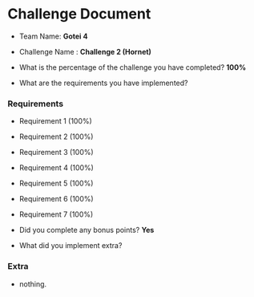 # Challenge Document

- Team Name: **Gotei 4**
- Challenge Name : **Challenge 2 (Hornet)**

- What is the percentage of the challenge you have completed? **100%**

- What are the requirements you have implemented?

### Requirements

- Requirement 1 (100%)
- Requirement 2 (100%)
- Requirement 3 (100%)
- Requirement 4 (100%)
- Requirement 5 (100%)
- Requirement 6 (100%)
- Requirement 7 (100%)

- Did you complete any bonus points? **Yes**

- What did you implement extra?

### Extra

- nothing.
